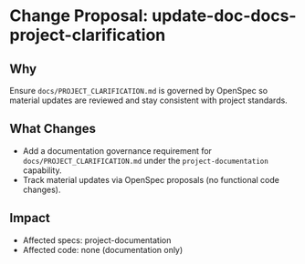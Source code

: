 # Change Proposal: update-doc-docs-project-clarification

## Why

Ensure `docs/PROJECT_CLARIFICATION.md` is governed by OpenSpec so material updates are reviewed and stay consistent with project standards.

## What Changes

- Add a documentation governance requirement for `docs/PROJECT_CLARIFICATION.md` under the `project-documentation` capability.
- Track material updates via OpenSpec proposals (no functional code changes).

## Impact

- Affected specs: project-documentation
- Affected code: none (documentation only)
